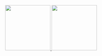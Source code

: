 
 
 <div align="center">
    <a href="https://github.com/wbeize">
    <img height="146em" src="https://github-readme-stats.vercel.app/api?username=wbeize&theme=dark&show_icons=true&count_private=true"/> 
    <img height="146em" src="https://github-readme-stats.vercel.app/api/top-langs/?username=wbeize&layout=compact&langs_count=7&theme=dark&show"/>
</div>
